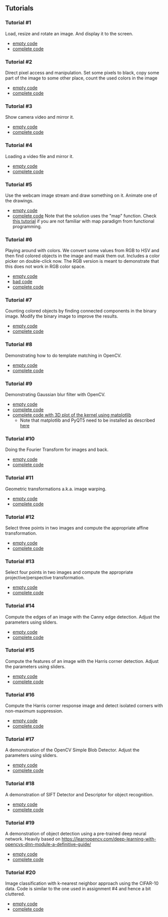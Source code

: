 ## Tutorials

### Tutorial #1
Load, resize and rotate an image. And display it to the screen.
- [empty code](./01-img-manipulation.problem.py)
- [complete code](./01-img-manipulation.solution.py)

### Tutorial #2
Direct pixel access and manipulation. Set some pixels to black, copy some part of the image to some other place, count the used colors in the image
- [empty code](./02-pixel-manipulation.problem.py)
- [complete code](./02-pixel-manipulation.solution.py)

### Tutorial #3
Show camera video and mirror it.
- [empty code](./03-video-cam.problem.py)
- [complete code](./03-video-cam.solution.py)

### Tutorial #4
Loading a video file and mirror it.
- [empty code](./04-video-file.problem.py)
- [complete code](./04-video-file.solution.py)

### Tutorial #5
Use the webcam image stream and draw something on it. Animate one of the drawings.
- [empty code](./05-webcam-draw.problem.py)
- [complete code](./05-webcam-draw.solution.py)
Note that the solution uses the "map" function. Check [this tutorial](https://www.learnpython.org/en/Map%2C_Filter%2C_Reduce) if you are not familiar with map paradigm from functional programming.

### Tutorial #6
Playing around with colors. We convert some values from RGB to HSV and then find colored objects in the image and mask them out. Includes a color picker on double-click now. The RGB version is meant to demonstrate that this does not work in RGB color space.
- [empty code](./06-rgb-to-hsv.problem.py)
- [bad code](./06-rgb-to-hsv.bad.py)
- [complete code](./06-rgb-to-hsv.solution.py)

### Tutorial #7
Counting colored objects by finding connected components in the binary image. Modify the binary image to improve the results.
- [empty code](./07-connected-components.problem.py)
- [complete code](./07-connected-components.solution.py)

### Tutorial #8
Demonstrating how to do template matching in OpenCV. 
- [empty code](./08-template-matching.problem.py)
- [complete code](./08-template-matching.solution.py)

### Tutorial #9
Demonstrating Gaussian blur filter with OpenCV. 
- [empty code](./09-blur.problem.py)
- [complete code](./09-blur.solution.py)
- [complete code with 3D plot of the kernel using matplotlib](./09-blur-3d.solution.py)
  - Note that matplotlib and PyQT5 need to be installed as described [here](https://matplotlib.org/stable/users/installing.html)

### Tutorial #10
Doing the Fourier Transform for images and back.
- [empty code](./10-fourier-transform.problem.py)
- [complete code](./10-fourier-transform.solution.py)

### Tutorial #11
Geometric transformations a.k.a. image warping.
- [empty code](./11-transformations.problem.py)
- [complete code](./11-transformations.solution.py)

### Tutorial #12
Select three points in two images and compute the appropriate affine transformation.
- [empty code](./12-affine-transformation.problem.py)
- [complete code](./12-affine-transformation.solution.py)

### Tutorial #13
Select four points in two images and compute the appropriate projective/perspective transformation.
- [empty code](./13-proj-transformation.problem.py)
- [complete code](./13-proj-transformation.solution.py)

### Tutorial #14
Compute the edges of an image with the Canny edge detection. Adjust the parameters using sliders.
- [empty code](./14-edge-detection.problem.py)
- [complete code](./14-edge-detection.solution.py)

### Tutorial #15
Compute the features of an image with the Harris corner detection. Adjust the parameters using sliders.
- [empty code](./15-feat-detection.problem.py)
- [complete code](./15-feat-detection.solution.py)

### Tutorial #16
Compute the Harris corner response image and detect isolated corners with non-maximum suppression.
- [empty code](./16-harris-corner.problem.py)
- [complete code](./16-harris-corner.solution.py)

### Tutorial #17
A demonstration of the OpenCV Simple Blob Detector. Adjust the parameters using sliders.
- [empty code](./17-blob-detector.problem.py)
- [complete code](./17-blob-detector.solution.py)

### Tutorial #18
A demonstration of SIFT Detector and Descriptor for object recognition.
- [empty code](./18-sift.problem.py)
- [complete code](./18-sift.solution.py)

### Tutorial #19
A demonstration of object detection using a pre-trained deep neural network. Heavily based on https://learnopencv.com/deep-learning-with-opencvs-dnn-module-a-definitive-guide/
- [empty code](./19-dnn-detection.problem.py)
- [complete code](./19-dnn-detection.solution.py)

### Tutorial #20
Image classification with k-nearest neighbor approach using the CIFAR-10 data. Code is similar to the one used in assignment #4 and hence a bit cluttered.
- [empty code](./20-knn-classifiction.problem.py)
- [complete code](./20-knn-classifiction.solution.py)
